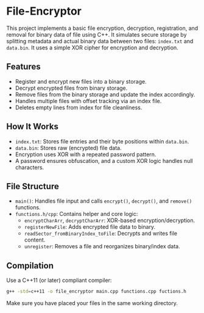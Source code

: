 # File-Encryptor

This project implements a basic file encryption, decryption, registration, and removal for binary data of file using C++. It simulates secure storage by splitting metadata and actual binary data between two files: `index.txt` and `data.bin`. It uses a simple XOR cipher for encryption and decryption.
## Features

- Register and encrypt new files into a binary storage.
- Decrypt encrypted files from binary storage.
- Remove files from the binary storage and update the index accordingly.
- Handles multiple files with offset tracking via an index file.
- Deletes empty lines from index for file cleanliness.

## How It Works

- `index.txt`: Stores file entries and their byte positions within `data.bin`.
- `data.bin`: Stores raw (encrypted) file data.
- Encryption uses XOR with a repeated password pattern.
- A password ensures obfuscation, and a custom XOR logic handles null characters.


## File Structure

- `main()`: Handles file input and calls `encrypt()`, `decrypt()`, and `remove()` functions.
- `functions.h/cpp`: Contains helper and core logic:
  - `encryptCharArr`, `decryptCharArr`: XOR-based encryption/decryption.
  - `registerNewFile`: Adds encrypted file data to binary.
  - `readSector_fromBinaryIndex_toFile`: Decrypts and writes file content.
  - `unregister`: Removes a file and reorganizes binary/index data.


## Compilation

Use a C++11 (or later) compliant compiler:

```bash
g++ -std=c++11 -o file_encryptor main.cpp functions.cpp fuctions.h
```

Make sure you have placed your files in the same working directory.

